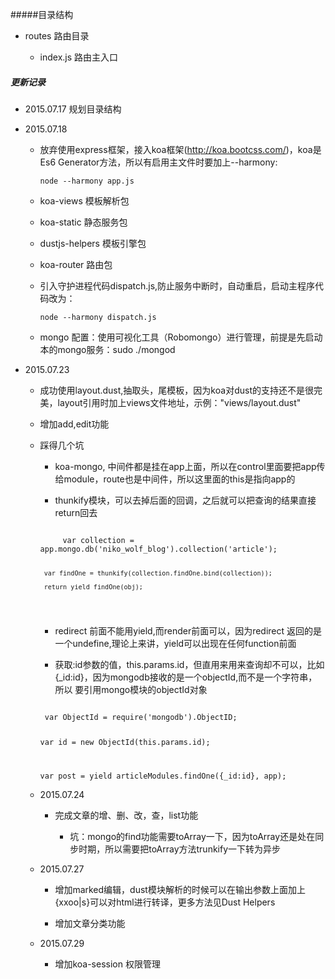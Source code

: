 #####目录结构

- routes 路由目录

    - index.js 路由主入口

##### 更新记录

- 2015.07.17 规划目录结构


- 2015.07.18 

    - 放弃使用express框架，接入koa框架(http://koa.bootcss.com/)，koa是Es6 Generator方法，所以有启用主文件时要加上--harmony: 
    
    	<code>node --harmony app.js</code>
    	
    	
    - koa-views 模板解析包
    	
    - koa-static 静态服务包
    	
    - dustjs-helpers 模板引擎包
    	
    - koa-router 路由包
    	
    - 引入守护进程代码dispatch.js,防止服务中断时，自动重启，启动主程序代码改为：
    
    	<code>node --harmony dispatch.js</code>
    	
    - mongo 配置：使用可视化工具（Robomongo）进行管理，前提是先启动本的mongo服务：sudo ./mongod
    
- 2015.07.23
    
    - 成功使用layout.dust,抽取头，尾模板，因为koa对dust的支持还不是很完美，layout引用时加上views文件地址，示例："views/layout.dust"
    
    - 增加add,edit功能 
    
    - 踩得几个坑
       
       - koa-mongo, 中间件都是挂在app上面，所以在control里面要把app传给module，route也是中间件，所以这里面的this是指向app的
      
       - thunkify模块，可以去掉后面的回调，之后就可以把查询的结果直接return回去
       
       <code>
           var collection = app.mongo.db('niko_wolf_blog').collection('article');
           
           var findOne = thunkify(collection.findOne.bind(collection));
       
           return yield findOne(obj);
       </code>
       
       - redirect 前面不能用yield,而render前面可以，因为redirect 返回的是一个undefine,理论上来讲，yield可以出现在任何function前面
       
       - 获取:id参数的值，this.params.id，但直用来用来查询却不可以，比如{_id:id}，因为mongodb接收的是一个objectId,而不是一个字符串，所以
       要引用mongo模块的objectId对象
       
       <code>
       var ObjectId = require('mongodb').ObjectID;
       
       var id = new ObjectId(this.params.id);
       
       var post = yield articleModules.findOne({_id:id}, app);
       </code>
       
    - 2015.07.24
    
      - 完成文章的增、删、改，查，list功能
      
        - 坑：mongo的find功能需要toArray一下，因为toArray还是处在同步时期，所以需要把toArray方法trunkify一下转为异步
      
    - 2015.07.27 
    
       - 增加marked编辑，dust模块解析的时候可以在输出参数上面加上{xxoo|s}可以对html进行转译，更多方法见Dust Helpers
       
       - 增加文章分类功能
       
    - 2015.07.29
    
        - 增加koa-session 权限管理
